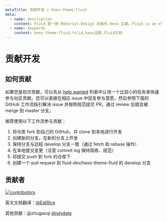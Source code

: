 ```yaml
---
metaTitle: 贡献开发 | hexo-theme-fluid
meta:
  - name: description
    content: Fluid 是一款 Material-Design 风格的 Hexo 主题。Fluid is an elegant Material-Design theme for Hexo. https://github.com/fluid-dev/hexo-theme-fluid
  - name: keywords
    content: hexo-theme-fluid,fulid,hexo主题,fluid文档
---
```


# 贡献开发

## 如何贡献

如果您是初次贡献，可以先从 [help wanted](https://github.com/fluid-dev/hexo-theme-fluid/issues?q=is%3Aopen+is%3Aissue+label%3A%22help+wanted%22) 列表中认领一个比较小的任务来快速参与社区贡献。您可以直接在相应 issue 中回复参与意愿，然后参照下面的 GitHub 工作流指引解决 issue 并按照规范提交 PR，通过 review 后就会被 merge 到 master 分支。

推荐使用以下工作流参与贡献：

1. 将仓库 fork 到自己的 GitHub，并 clone 到本地进行开发
2. 创建新的分支，在新的分支上开发
3. 保持分支与远程 develop 分支一致（通过 fetch 和 rebase 操作）
4. 在本地提交变更（注意 commit log 保持简练、规范）
5. 将提交 push 到 fork 的仓库下
6. 创建一个 pull request 到 fluid-dev/hexo-theme-fluid 的 develop 分支

## 贡献者

[![contributors](https://opencollective.com/hexo-theme-fluid/contributors.svg?width=890&button=false)](https://github.com/fluid-dev/hexo-theme-fluid/graphs/contributors)

英文文档翻译：[@EatRice](https://eatrice.top/)

其他贡献：@zhugaoqi [@julydate](https://github.com/julydate)
